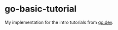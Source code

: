 # go-basic-tutorial
My implementation for the intro tutorials from [go.dev](https://go.dev/doc/tutorial/).
